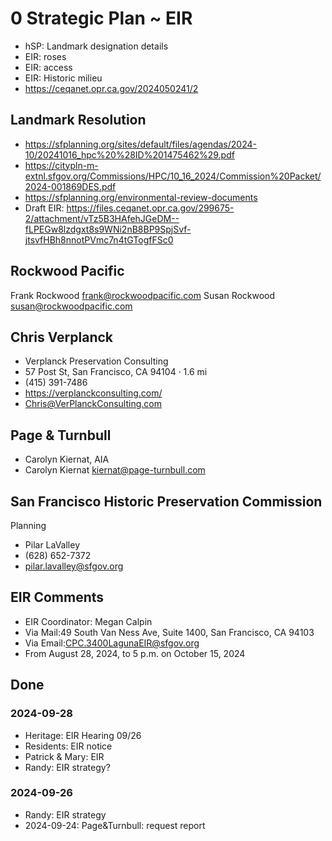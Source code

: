 # 0 Strategic Plan ~ EIR

* hSP: Landmark designation details
* EIR: roses
* EIR: access
* EIR: Historic milieu
* https://ceqanet.opr.ca.gov/2024050241/2


## Landmark Resolution


* https://sfplanning.org/sites/default/files/agendas/2024-10/20241016_hpc%20%28ID%201475462%29.pdf
* https://citypln-m-extnl.sfgov.org/Commissions/HPC/10_16_2024/Commission%20Packet/2024-001869DES.pdf
* https://sfplanning.org/environmental-review-documents
* Draft EIR: https://files.ceqanet.opr.ca.gov/299675-2/attachment/vTz5B3HAfehJGeDM--fLPEGw8lzdgxt8s9WNi2nB8BP9SpjSvf-jtsvfHBh8nnotPVmc7n4tGTogfFSc0


## Rockwood Pacific

Frank Rockwood <frank@rockwoodpacific.com>
Susan Rockwood <susan@rockwoodpacific.com>


## Chris Verplanck

* Verplanck Preservation Consulting
* 57 Post St, San Francisco, CA 94104 · 1.6 mi
* (415) 391-7486
* https://verplanckconsulting.com/
* Chris@VerPlanckConsulting.com

## Page & Turnbull

* Carolyn Kiernat, AIA
* Carolyn Kiernat <kiernat@page-turnbull.com>

## San Francisco Historic Preservation Commission

Planning

* Pilar LaValley
* (628) 652-7372
* pilar.lavalley@sfgov.org

## EIR Comments

* EIR Coordinator: Megan Calpin
* Via Mail:49 South Van Ness Ave, Suite 1400, San Francisco, CA 94103
* Via Email:CPC.3400LagunaEIR@sfgov.org
* From August 28, 2024, to 5 p.m. on October 15, 2024

## Done

### 2024-09-28

* Heritage: EIR Hearing 09/26
* Residents: EIR notice
* Patrick &amp; Mary: EIR
* Randy: EIR strategy?


### 2024-09-26

* Randy: EIR strategy
* 2024-09-24: Page&amp;Turnbull: request report

